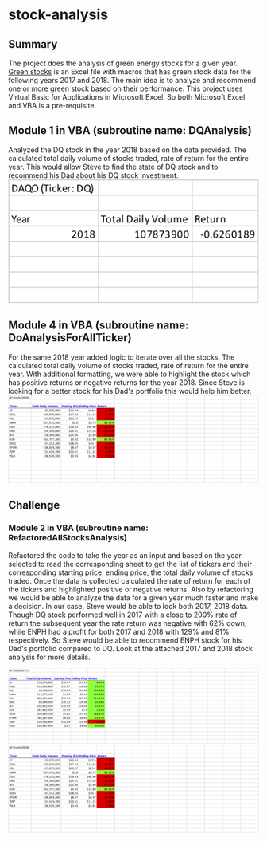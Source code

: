 # stock-analysis

## Summary
   The project does the analysis of green energy stocks for a given year. [Green stocks](green_stocks.xlsm) is an Excel file with macros that has green stock data for the following years 2017 and 2018. The main idea is to analyze and recommend one or more green stock based on their performance.
   This project uses Virtual Basic for Applications in Microsoft Excel. So both Microsoft Excel and VBA is a pre-requisite.

## Module 1 in VBA (subroutine name: DQAnalysis)
   Analyzed the DQ stock in the year 2018 based on the data provided. The calculated total daily volume of stocks traded, rate of return for the entire year. This would allow Steve to find the state of DQ stock and to recommend his Dad about his DQ stock investment.\
   ![DQ Analysis for 2018](images/DQStockAnalysis.png)
    
## Module 4 in VBA (subroutine name: DoAnalysisForAllTicker)
   For the same 2018 year added logic to iterate over all the stocks. The calculated total daily volume of stocks traded, rate of return for the entire year. With additional formatting, we were able to highlight the stock which has positive returns or negative returns for the year 2018. Since Steve is looking for a better stock for his Dad's portfolio this would help him better. 
![All Stock Analysis for 2018](images/AllStockAnalysis_2018.png)

## Challenge
### Module 2 in VBA (subroutine name: RefactoredAllStocksAnalysis)
   Refactored the code to take the year as an input and based on the year selected to read the corresponding sheet to get the list of tickers and their corresponding starting price, ending price, the total daily volume of stocks traded. Once the data is collected calculated the rate of return for each of the tickers and highlighted positive or negative returns. Also by refactoring we would be able to analyze the data for a given year much faster and make a decision. In our case, Steve would be able to look both 2017, 2018 data. Though DQ stock performed well in 2017 with a close to 200% rate of return the subsequent year the rate return was negative with 62% down, while ENPH had a profit for both 2017 and 2018 with 129% and 81% respectively. So Steve would be able to recommend ENPH stock for his Dad's portfolio compared to DQ. Look at the attached 2017 and 2018 stock analysis for more details.
   
![All Stock Analysis for 2017](images/AllStockAnalysis_2017.png)
![All Stock Analysis for 2018](images/AllStockAnalysis_2018.png)
